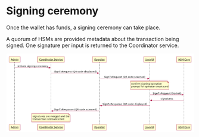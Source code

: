 # Signing ceremony

Once the wallet has funds, a signing ceremony can take place.

A quorum of HSMs are provided metadata about the transaction being signed. One signature per input is returned to
the Coordinator service.

<!--
Admin -> Coordinator Service: initiate signing ceremony
Coordinator Service -> Operator: SignTxRequest (QR code displayed)
Operator -> Java UI: SignTxRequest (QR code scanned)
note over Java UI
confirm signing operation
prompt for operator smart card
end note
Java UI -> HSM Core: SignTxRequest (Socket)
HSM Core -> Java UI: signatures
Java UI -> Operator: SignTxResponse (QR code displayed)
Operator -> Coordinator Service: SignTxResponse (QR code scanned)
note over Coordinator Service
signatures are merged and the
transaction is broadcasted
end note
-->

<img src="../signing_ceremony.png">
